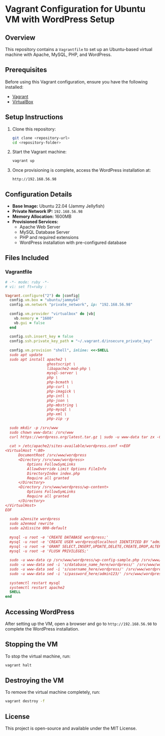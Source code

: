 # Vagrant Configuration for Ubuntu VM with WordPress Setup

## Overview
This repository contains a `Vagrantfile` to set up an Ubuntu-based virtual machine with Apache, MySQL, PHP, and WordPress.

## Prerequisites
Before using this Vagrant configuration, ensure you have the following installed:

- [Vagrant](https://www.vagrantup.com/downloads.html)
- [VirtualBox](https://www.virtualbox.org/wiki/Downloads)

## Setup Instructions

1. Clone this repository:
   ```sh
   git clone <repository-url>
   cd <repository-folder>
   ```
2. Start the Vagrant machine:
   ```sh
   vagrant up
   ```
3. Once provisioning is complete, access the WordPress installation at:
   ```
   http://192.168.56.98
   ```

## Configuration Details

- **Base Image:** Ubuntu 22.04 (Jammy Jellyfish)
- **Private Network IP:** `192.168.56.98`
- **Memory Allocation:** 1600MB
- **Provisioned Services:**
  - Apache Web Server
  - MySQL Database Server
  - PHP and required extensions
  - WordPress installation with pre-configured database

## Files Included

### Vagrantfile
```ruby
# -*- mode: ruby -*-
# vi: set ft=ruby :

Vagrant.configure("2") do |config|
  config.vm.box = "ubuntu/jammy64"
  config.vm.network "private_network", ip: "192.168.56.98"
  
  config.vm.provider "virtualbox" do |vb|
    vb.memory = "1600"
    vb.gui = false
  end
  
  config.ssh.insert_key = false
  config.ssh.private_key_path = "~/.vagrant.d/insecure_private_key"
  
  config.vm.provision "shell", inline: <<-SHELL
  sudo apt update
  sudo apt install apache2 \
                   ghostscript \
                   libapache2-mod-php \
                   mysql-server \
                   php \
                   php-bcmath \
                   php-curl \
                   php-imagick \
                   php-intl \
                   php-json \
                   php-mbstring \
                   php-mysql \
                   php-xml \
                   php-zip -y
           
  sudo mkdir -p /srv/www
  sudo chown www-data: /srv/www
  curl https://wordpress.org/latest.tar.gz | sudo -u www-data tar zx -C /srv/www
  
  cat > /etc/apache2/sites-available/wordpress.conf <<EOF
<VirtualHost *:80>
      DocumentRoot /srv/www/wordpress
      <Directory /srv/www/wordpress>
          Options FollowSymLinks
          AllowOverride Limit Options FileInfo
          DirectoryIndex index.php
          Require all granted
      </Directory>
      <Directory /srv/www/wordpress/wp-content>
          Options FollowSymLinks
          Require all granted
      </Directory>
</VirtualHost>
EOF
  
  sudo a2ensite wordpress
  sudo a2enmod rewrite
  sudo a2dissite 000-default
  
  mysql -u root -e 'CREATE DATABASE wordpress;'
  mysql -u root -e 'CREATE USER wordpress@localhost IDENTIFIED BY "admin123";'
  mysql -u root -e 'GRANT SELECT,INSERT,UPDATE,DELETE,CREATE,DROP,ALTER ON wordpress.* TO wordpress@localhost;'
  mysql -u root -e 'FLUSH PRIVILEGES;'
  
  sudo -u www-data cp /srv/www/wordpress/wp-config-sample.php /srv/www/wordpress/wp-config.php
  sudo -u www-data sed -i 's/database_name_here/wordpress/' /srv/www/wordpress/wp-config.php
  sudo -u www-data sed -i 's/username_here/wordpress/' /srv/www/wordpress/wp-config.php
  sudo -u www-data sed -i 's/password_here/admin123/' /srv/www/wordpress/wp-config.php
  
  systemctl restart mysql
  systemctl restart apache2
  SHELL
end
```

## Accessing WordPress
After setting up the VM, open a browser and go to `http://192.168.56.98` to complete the WordPress installation.

## Stopping the VM
To stop the virtual machine, run:
```sh
vagrant halt
```

## Destroying the VM
To remove the virtual machine completely, run:
```sh
vagrant destroy -f
```

## License
This project is open-source and available under the MIT License.
